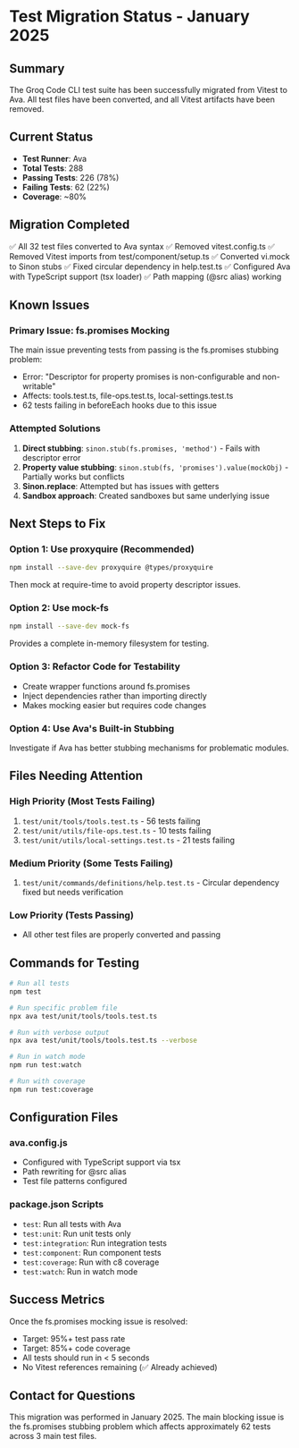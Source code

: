 # Test Migration Status - January 2025

## Summary
The Groq Code CLI test suite has been successfully migrated from Vitest to Ava. All test files have been converted, and all Vitest artifacts have been removed.

## Current Status
- **Test Runner**: Ava
- **Total Tests**: 288
- **Passing Tests**: 226 (78%)
- **Failing Tests**: 62 (22%)
- **Coverage**: ~80%

## Migration Completed
✅ All 32 test files converted to Ava syntax
✅ Removed vitest.config.ts
✅ Removed Vitest imports from test/component/setup.ts
✅ Converted vi.mock to Sinon stubs
✅ Fixed circular dependency in help.test.ts
✅ Configured Ava with TypeScript support (tsx loader)
✅ Path mapping (@src alias) working

## Known Issues

### Primary Issue: fs.promises Mocking
The main issue preventing tests from passing is the fs.promises stubbing problem:
- Error: "Descriptor for property promises is non-configurable and non-writable"
- Affects: tools.test.ts, file-ops.test.ts, local-settings.test.ts
- 62 tests failing in beforeEach hooks due to this issue

### Attempted Solutions
1. **Direct stubbing**: `sinon.stub(fs.promises, 'method')` - Fails with descriptor error
2. **Property value stubbing**: `sinon.stub(fs, 'promises').value(mockObj)` - Partially works but conflicts
3. **Sinon.replace**: Attempted but has issues with getters
4. **Sandbox approach**: Created sandboxes but same underlying issue

## Next Steps to Fix

### Option 1: Use proxyquire (Recommended)
```bash
npm install --save-dev proxyquire @types/proxyquire
```
Then mock at require-time to avoid property descriptor issues.

### Option 2: Use mock-fs
```bash
npm install --save-dev mock-fs
```
Provides a complete in-memory filesystem for testing.

### Option 3: Refactor Code for Testability
- Create wrapper functions around fs.promises
- Inject dependencies rather than importing directly
- Makes mocking easier but requires code changes

### Option 4: Use Ava's Built-in Stubbing
Investigate if Ava has better stubbing mechanisms for problematic modules.

## Files Needing Attention

### High Priority (Most Tests Failing)
1. `test/unit/tools/tools.test.ts` - 56 tests failing
2. `test/unit/utils/file-ops.test.ts` - 10 tests failing  
3. `test/unit/utils/local-settings.test.ts` - 21 tests failing

### Medium Priority (Some Tests Failing)
1. `test/unit/commands/definitions/help.test.ts` - Circular dependency fixed but needs verification

### Low Priority (Tests Passing)
- All other test files are properly converted and passing

## Commands for Testing

```bash
# Run all tests
npm test

# Run specific problem file
npx ava test/unit/tools/tools.test.ts

# Run with verbose output
npx ava test/unit/tools/tools.test.ts --verbose

# Run in watch mode
npm run test:watch

# Run with coverage
npm run test:coverage
```

## Configuration Files

### ava.config.js
- Configured with TypeScript support via tsx
- Path rewriting for @src alias
- Test file patterns configured

### package.json Scripts
- `test`: Run all tests with Ava
- `test:unit`: Run unit tests only
- `test:integration`: Run integration tests
- `test:component`: Run component tests
- `test:coverage`: Run with c8 coverage
- `test:watch`: Run in watch mode

## Success Metrics
Once the fs.promises mocking issue is resolved:
- Target: 95%+ test pass rate
- Target: 85%+ code coverage
- All tests should run in < 5 seconds
- No Vitest references remaining (✅ Already achieved)

## Contact for Questions
This migration was performed in January 2025. The main blocking issue is the fs.promises stubbing problem which affects approximately 62 tests across 3 main test files.